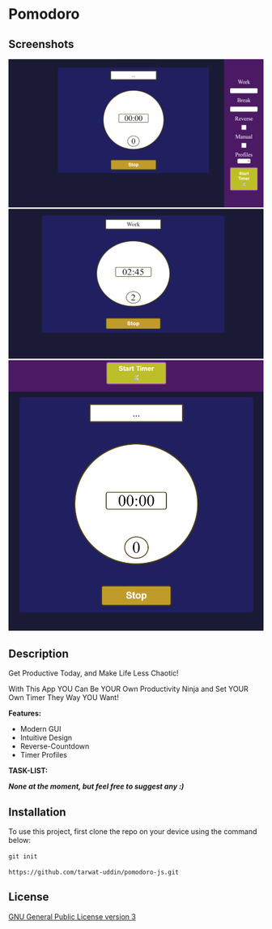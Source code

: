 # Pomodoro

## Screenshots

![screenshots-0](/screenshots/screenshots-0.png)
![screenshots-1](/screenshots/screenshots-1.png)
![screenshots-2](/screenshots/screenshots-2.png)

## Description

Get Productive Today, and Make Life Less Chaotic!

With This App YOU Can Be YOUR Own Productivity Ninja and Set YOUR Own Timer They Way YOU Want!

**Features:**

- Modern GUI
- Intuitive Design
- Reverse-Countdown
- Timer Profiles

**TASK-LIST:**

**_None at the moment, but feel free to suggest any :)_**

## Installation

To use this project, first clone the repo on your device using the command below:

`git init`

`https://github.com/tarwat-uddin/pomodoro-js.git`

## License

[GNU General Public License version 3](https://opensource.org/licenses/GPL-3.0)
